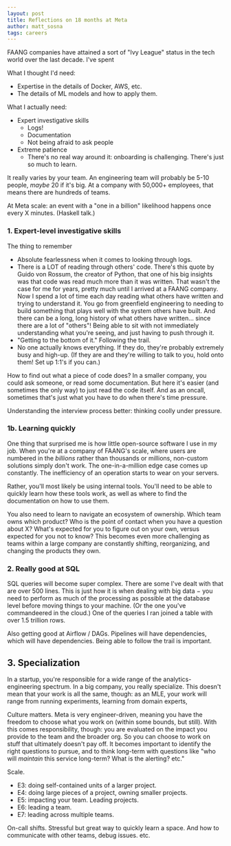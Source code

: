 ```yaml
---
layout: post
title: Reflections on 18 months at Meta
author: matt_sosna
tags: careers
---
```


FAANG companies have attained a sort of "Ivy League" status in the tech world over the last decade. I've spent

What I thought I'd need:
* Expertise in the details of Docker, AWS, etc.
* The details of ML models and how to apply them.

What I actually need:
* Expert investigative skills
  - Logs!
  - Documentation
  - Not being afraid to ask people
* Extreme patience
  - There's no real way around it: onboarding is challenging. There's just so much to learn.

It really varies by your team. An engineering team will probably be 5-10 people, _maybe_ 20 if it's big. At a company with 50,000+ employees, that means there are hundreds of teams.

At Meta scale: an event with a "one in a billion" likelihood happens once every X minutes. (Haskell talk.)

### 1. Expert-level investigative skills
The thing to remember

* Absolute fearlessness when it comes to looking through logs.
* There is a LOT of reading through others' code. There's this quote by Guido von Rossum, the creator of Python, that one of his big insights was that code was read much more than it was written. That wasn't the case for me for years, pretty much until I arrived at a FAANG company. Now I spend a lot of time each day reading what others have written and trying to understand it. You go from greenfield engineering to needing to build something that plays well with the system others have built. And there can be a long, long history of what others have written... since there are a lot of "others"! Being able to sit with not immediately understanding what you're seeing, and just having to push through it.
* "Getting to the bottom of it." Following the trail.
* No one actually knows everything. If they do, they're probably extremely busy and high-up. (If they are and they're willing to talk to you, hold onto them! Set up 1:1's if you can.)

How to find out what a piece of code does? In a smaller company, you could ask someone, or read some documentation. But here it's easier (and sometimes the only way) to just read the code itself. And as an oncall, sometimes that's just what you have to do when there's time pressure.

Understanding the interview process better: thinking coolly under pressure.

### 1b. Learning quickly
One thing that surprised me is how little open-source software I use in my job. When you're at a company of FAANG's scale, where users are numbered in the _billions_ rather than thousands or millions, non-custom solutions simply don't work. The one-in-a-million edge case comes up constantly. The inefficiency of an operation starts to wear on your servers.

Rather, you'll most likely be using internal tools. You'll need to be able to quickly learn how these tools work, as well as where to find the documentation on how to use them.

You also need to learn to navigate an ecosystem of ownership. Which team owns which product? Who is the point of contact when you have a question about X? What's expected for you to figure out on your own, versus expected for you not to know? This becomes even more challenging as teams within a large company are constantly shifting, reorganizing, and changing the products they own.


### 2. Really good at SQL
SQL queries will become super complex. There are some I've dealt with that are over 500 lines. This is just how it is when dealing with big data $-$ you need to perform as much of the processing as possible at the database level before moving things to your machine. (Or the one you've commandeered in the cloud.) One of the queries I ran joined a table with over 1.5 trillion rows.



Also getting good at Airflow / DAGs. Pipelines will have dependencies, which will have dependencies. Being able to follow the trail is important.

## 3. Specialization
In a startup, you're responsible for a wide range of the analytics-engineering spectrum. In a big company, you really specialize. This doesn't mean that your work is all the same, though: as an MLE, your work will range from running experiments, learning from domain experts,

Culture matters. Meta is very engineer-driven, meaning you have the freedom to choose what you work on (within some bounds, but still). With this comes responsibility, though: you are evaluated on the impact you provide to the team and the broader org. So you can choose to work on stuff that ultimately doesn't pay off. It becomes important to identify the right questions to pursue, and to think long-term with questions like "who will _maintain_ this service long-term? What is the alerting? etc."

Scale.
* E3: doing self-contained units of a larger project.
* E4: doing large pieces of a project, owning smaller projects.
* E5: impacting your team. Leading projects.
* E6: leading a team.
* E7: leading across multiple teams.

On-call shifts. Stressful but great way to quickly learn a space. And how to communicate with other teams, debug issues. etc.
